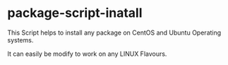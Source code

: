 # package-script-inatall
This Script helps to install any package on CentOS and Ubuntu Operating systems.

It can easily be modify to work on any LINUX Flavours.
